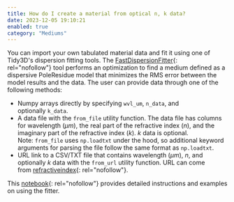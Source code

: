 ```yaml
---
title: How do I create a material from optical n, k data?
date: 2023-12-05 19:10:21
enabled: true
category: "Mediums"
---
```

You can import your own tabulated material data and fit it using one of Tidy3D's dispersion fitting tools. The [Fast](__notset__)[DispersionFitter](https://docs.flexcompute.com/projects/tidy3d/en/stable/_autosummary/tidy3d.plugins.dispersion.FastDispersionFitter.html){: rel="nofollow"}&nbsp;tool performs an optimization to find a medium defined as a dispersive PoleResidue model that minimizes the RMS error between the model results and the data. The user can provide data through one of the following methods:

* Numpy arrays directly by specifying&nbsp;`wvl_um`,&nbsp;`n_data`, and optionally&nbsp;`k_data`.
* A data file with the&nbsp;`from_file`&nbsp;utility function. The data file has columns for wavelength ($μm$), the real part of the refractive index ($n$), and the imaginary part of the refractive index ($k$).&nbsp;$k$&nbsp;data is optional. Note:&nbsp;`from_file`&nbsp;uses&nbsp;`np.loadtxt`&nbsp;under the hood, so additional keyword arguments for parsing the file follow the same format as&nbsp;`np.loadtxt`.
* URL link to a CSV/TXT file that contains wavelength ($μm$),&nbsp;$n$, and optionally&nbsp;$k$&nbsp;data with the&nbsp;`from_url`&nbsp;utility function. URL can come from&nbsp;[refractiveindex](https://refractiveindex.info/){: rel="nofollow"}.

This&nbsp;[notebook](https://docs.flexcompute.com/projects/tidy3d/en/stable/notebooks/Fitting.html){: rel="nofollow"}&nbsp;provides detailed instructions and examples on using the fitter.
